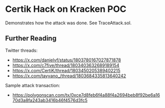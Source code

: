 # Certik Hack on Kracken POC

Demonstrates how the attack was done. See TraceAttack.sol.

## Further Reading

Twitter threads:

- https://x.com/danielvf/status/1803780167027871878
- https://x.com/c7five/thread/1803403632689189154
- https://x.com/CertiK/thread/1803450205389402215
- https://x.com/tayvano_/thread/1803684335813640242

Sample attack transaction:

- https://polygonscan.com/tx/0xce7d8feb6f4a88f4a2694beb8f92be6a1670d3a8fa243ab3416b46f4576d3fc5